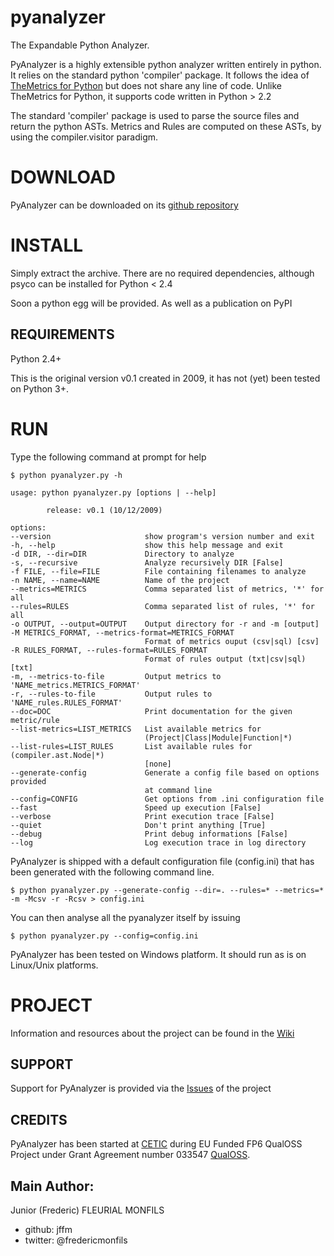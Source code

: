 # pyanalyzer

The Expandable Python Analyzer.

PyAnalyzer is a highly extensible python analyzer written entirely in python.
It relies on the standard python 'compiler' package.
It follows the idea of [TheMetrics for Python](http://pythonmetric.sourceforge.net) 
but does not share any line of code. Unlike TheMetrics for Python, it supports
code written in Python > 2.2

The standard 'compiler' package is used to parse the source files and 
return the python ASTs. Metrics and Rules are computed on these ASTs, 
by using the compiler.visitor paradigm.

DOWNLOAD
========

PyAnalyzer can be downloaded on its [github repository](https://github.com/jffm/pyanalyzer)
    
INSTALL
=======

Simply extract the archive. There are no required dependencies, although psyco can be installed for Python < 2.4

Soon a python egg will be provided. As well as a publication on PyPI

REQUIREMENTS
------------

Python 2.4+

This is the original version v0.1 created in 2009, it has not (yet) been tested on Python 3+.

RUN
===

Type the following command at prompt for help

    $ python pyanalyzer.py -h
    
    usage: python pyanalyzer.py [options | --help]
    
            release: v0.1 (10/12/2009)
    
    options:
    --version                     show program's version number and exit
    -h, --help                    show this help message and exit
    -d DIR, --dir=DIR             Directory to analyze
    -s, --recursive               Analyze recursively DIR [False]
    -f FILE, --file=FILE          File containing filenames to analyze
    -n NAME, --name=NAME          Name of the project
    --metrics=METRICS             Comma separated list of metrics, '*' for all
    --rules=RULES                 Comma separated list of rules, '*' for all
    -o OUTPUT, --output=OUTPUT    Output directory for -r and -m [output]
    -M METRICS_FORMAT, --metrics-format=METRICS_FORMAT
                                  Format of metrics ouput (csv|sql) [csv]
    -R RULES_FORMAT, --rules-format=RULES_FORMAT
                                  Format of rules output (txt|csv|sql) [txt]
    -m, --metrics-to-file         Output metrics to 'NAME_metrics.METRICS_FORMAT'
    -r, --rules-to-file           Output rules to 'NAME_rules.RULES_FORMAT'
    --doc=DOC                     Print documentation for the given metric/rule
    --list-metrics=LIST_METRICS   List available metrics for
                                  (Project|Class|Module|Function|*)
    --list-rules=LIST_RULES       List available rules for (compiler.ast.Node|*)
                                  [none]
    --generate-config             Generate a config file based on options provided
                                  at command line
    --config=CONFIG               Get options from .ini configuration file
    --fast                        Speed up execution [False]
    --verbose                     Print execution trace [False]
    --quiet                       Don't print anything [True]
    --debug                       Print debug informations [False]
    --log                         Log execution trace in log directory
    
    
PyAnalyzer is shipped with a default configuration file (config.ini) 
that has been generated with the following command line.

    $ python pyanalyzer.py --generate-config --dir=. --rules=* --metrics=* -m -Mcsv -r -Rcsv > config.ini

You can then analyse all the pyanalyzer itself by issuing

    $ python pyanalyzer.py --config=config.ini

PyAnalyzer has been tested on Windows platform. It should run as is on Linux/Unix platforms.

PROJECT
=======

Information and resources about the project can be found in the [Wiki](https://github.com/jffm/pyanalyzer/wiki)
    
SUPPORT
-------
Support for PyAnalyzer is provided via the [Issues](https://github.com/jffm/pyanalyzer/issues) of the project

CREDITS
-------
PyAnalyzer has been started at [CETIC](http://cetic.be) during EU Funded FP6 QualOSS Project under Grant Agreement number 033547 [QualOSS](http://cordis.europa.eu/project/rcn/79759_en.html).

Main Author:
------------
Junior (Frederic) FLEURIAL MONFILS 
* github: jffm
* twitter: @fredericmonfils